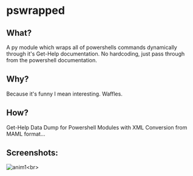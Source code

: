 # pswrapped

## What?
A py module which wraps all of powershells commands dynamically through it's Get-Help documentation.
No hardcoding, just pass through from the powershell documentation.

## Why?
Because it's funny I mean interesting. Waffles.

## How?
Get-Help Data Dump for Powershell Modules with XML Conversion from MAML format...

## Screenshots:

![anim1](https://github.com/eagleEggs/pswrapped/blob/master/screenShots/pswrapped_ss1.png?)<br>
